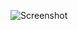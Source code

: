 ![Screenshot](http://portfolio.kibotu.net/storage/cache/images/000/143/introscreen,large.1406990976.png)